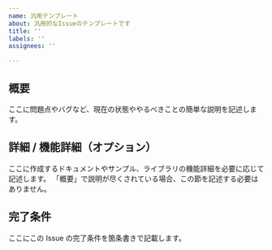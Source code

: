 ```yaml
---
name: 汎用テンプレート
about: 汎用的なIssueのテンプレートです
title: ''
labels: ''
assignees: ''

---
```


<!-- textlint-disable @textlint-rule/require-header-id -->

## 概要

ここに問題点やバグなど、現在の状態ややるべきことの簡単な説明を記述します。

## 詳細 / 機能詳細（オプション）

ここに作成するドキュメントやサンプル、ライブラリの機能詳細を必要に応じて記述します。
「概要」で説明が尽くされている場合、この節を記述する必要はありません。

## 完了条件

ここにこの Issue の完了条件を箇条書きで記載します。

<!-- textlint-enable @textlint-rule/require-header-id -->
